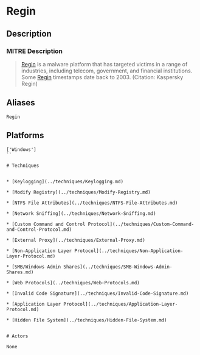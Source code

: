 
# Regin

## Description

### MITRE Description

> [Regin](https://attack.mitre.org/software/S0019) is a malware platform that has targeted victims in a range of industries, including telecom, government, and financial institutions. Some [Regin](https://attack.mitre.org/software/S0019) timestamps date back to 2003. (Citation: Kaspersky Regin)

## Aliases

```
Regin
```

## Platforms

```
['Windows']
``

# Techniques


* [Keylogging](../techniques/Keylogging.md)

* [Modify Registry](../techniques/Modify-Registry.md)
    
* [NTFS File Attributes](../techniques/NTFS-File-Attributes.md)
    
* [Network Sniffing](../techniques/Network-Sniffing.md)
    
* [Custom Command and Control Protocol](../techniques/Custom-Command-and-Control-Protocol.md)
    
* [External Proxy](../techniques/External-Proxy.md)
    
* [Non-Application Layer Protocol](../techniques/Non-Application-Layer-Protocol.md)
    
* [SMB/Windows Admin Shares](../techniques/SMB-Windows-Admin-Shares.md)
    
* [Web Protocols](../techniques/Web-Protocols.md)
    
* [Invalid Code Signature](../techniques/Invalid-Code-Signature.md)
    
* [Application Layer Protocol](../techniques/Application-Layer-Protocol.md)
    
* [Hidden File System](../techniques/Hidden-File-System.md)
    

# Actors

None
